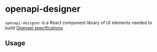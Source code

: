 # openapi-designer

`openapi-designer` is a React component library of UI elements needed to build [Openapi specifications](https://github.com/OAI/OpenAPI-Specification/blob/master/versions/3.0.3.md)

## Usage